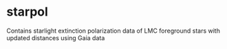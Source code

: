 # starpol
Contains starlight extinction polarization data of LMC foreground stars with updated distances using Gaia data
